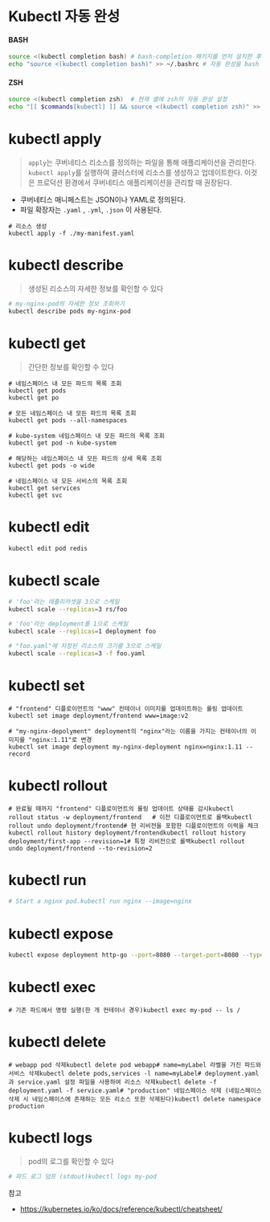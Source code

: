 # Kubectl 자동 완성

#### BASH

```bash
source <(kubectl completion bash) # bash-completion 패키지를 먼저 설치한 후, bash의 자동 완성을 현재 셸에 설정한다
echo "source <(kubectl completion bash)" >> ~/.bashrc # 자동 완성을 bash 셸에 영구적으로 추가한다
```

#### ZSH

```bash
source <(kubectl completion zsh)  # 현재 셸에 zsh의 자동 완성 설정
echo "[[ $commands[kubectl] ]] && source <(kubectl completion zsh)" >> ~/.zshrc # 자동 완성을 zsh 셸에 영구적으로 추가한다.
```



# kubectl apply

> `apply`는 쿠버네티스 리소스를 정의하는 파일을 통해 애플리케이션을 관리한다. `kubectl apply`를 실행하여 클러스터에 리소스를 생성하고 업데이트한다. 이것은 프로덕션 환경에서 쿠버네티스 애플리케이션을 관리할 때 권장된다.

* 쿠버네티스 매니페스트는 JSON이나 YAML로 정의된다.
* 파일 확장자는 `.yaml` , `.yml`, `.json` 이 사용된다.

```shell
# 리소스 생성
kubectl apply -f ./my-manifest.yaml            
```



# kubectl describe

> 생성된 리소스의 자세한 정보를 확인할 수 있다

```bash
# my-nginx-pod의 자세한 정보 조회하기
kubectl describe pods my-nginx-pod
```



# kubectl get

> 간단한 정보를 확인할 수 있다

```shell
# 네임스페이스 내 모든 파드의 목록 조회
kubectl get pods
kubectl get po

# 모든 네임스페이스 내 모든 파드의 목록 조회
kubectl get pods --all-namespaces

# kube-system 네임스페이스 내 모든 파드의 목록 조회
kubectl get pod -n kube-system

# 해당하는 네임스페이스 내 모든 파드의 상세 목록 조회
kubectl get pods -o wide

# 네임스페이스 내 모든 서비스의 목록 조회
kubectl get services
kubectl get svc
```



# kubectl edit

```bash
kubectl edit pod redis
```



# kubectl scale

```bash
# 'foo'라는 레플리카셋을 3으로 스케일
kubectl scale --replicas=3 rs/foo

# 'foo'라는 deployment를 1으로 스케일
kubectl scale --replicas=1 deployment foo

# "foo.yaml"에 지정된 리소스의 크기를 3으로 스케일
kubectl scale --replicas=3 -f foo.yaml                          
```



# kubectl set

```shell
# "frontend" 디플로이먼트의 "www" 컨테이너 이미지를 업데이트하는 롤링 업데이트
kubectl set image deployment/frontend www=image:v2

# "my-nginx-depolyment" deployment의 "nginx"라는 이름을 가지는 컨테이너의 이미지를 "nginx:1.11"로 변경
kubectl set image deployment my-nginx-deployment nginx=nginx:1.11 --record
```



# kubectl rollout

```shell
# 완료될 때까지 "frontend" 디플로이먼트의 롤링 업데이트 상태를 감시kubectl rollout status -w deployment/frontend   # 이전 디플로이먼트로 롤백kubectl rollout undo deployment/frontend# 현 리비전을 포함한 디플로이먼트의 이력을 체크kubectl rollout history deployment/frontendkubectl rollout history deployment/first-app --revision=1# 특정 리비전으로 롤백kubectl rollout undo deployment/frontend --to-revision=2         
```



# kubectl run

```bash
# Start a nginx pod.kubectl run nginx --image=nginx
```



# kubectl expose

```bash
kubectl expose deployment http-go --port=8080 --target-port=8080 --type=LoadBalancer
```



# kubectl exec

```shell
# 기존 파드에서 명령 실행(한 개 컨테이너 경우)kubectl exec my-pod -- ls /   
```



# kubectl delete

```shell
# webapp pod 삭제kubectl delete pod webapp# name=myLabel 라벨을 가진 파드와 서비스 삭제kubectl delete pods,services -l name=myLabel# deployment.yaml과 service.yaml 설정 파일을 사용하여 리소스 삭제kubectl delete -f deployment.yaml -f service.yaml# "production" 네임스페이스 삭제 (네임스페이스 삭제 시 네임스페이스에 존재하는 모든 리소스 또한 삭제된다)kubectl delete namespace production
```



# kubectl logs

> pod의 로그를 확인할 수 있다

```bash
# 파드 로그 덤프 (stdout)kubectl logs my-pod                          
```



참고

* https://kubernetes.io/ko/docs/reference/kubectl/cheatsheet/